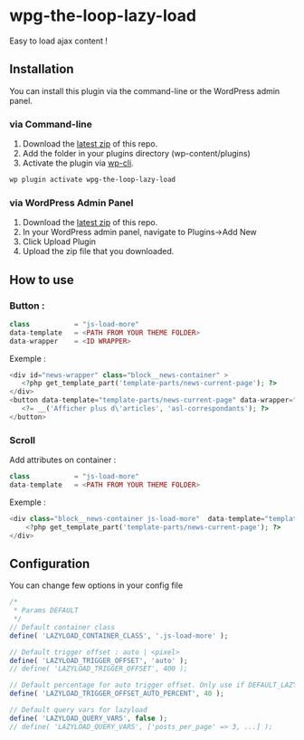# wpg-the-loop-lazy-load

Easy to load ajax content !

## Installation

You can install this plugin via the command-line or the WordPress admin panel.

### via Command-line

1. Download the [latest zip](https://github.com/wp-globalis-tools/wpg-the-loop-lazy-load/archive/master.zip) of this repo.
2. Add the folder in your plugins directory (wp-content/plugins)
3. Activate the plugin via [wp-cli](http://wp-cli.org/commands/plugin/activate/).

```sh
wp plugin activate wpg-the-loop-lazy-load
```

### via WordPress Admin Panel

1. Download the [latest zip](https://github.com/wp-globalis-tools/wpg-the-loop-lazy-load/archive/master.zip) of this repo.
2. In your WordPress admin panel, navigate to Plugins->Add New
3. Click Upload Plugin
4. Upload the zip file that you downloaded.


## How to use

### Button :

 ```php
class			= "js-load-more" 
data-template 	= <PATH FROM YOUR THEME FOLDER> 
data-wrapper  	= <ID WRAPPER> 
```

Exemple :

 ```php
<div id="news-wrapper" class="block__news-container" >
	<?php get_template_part('template-parts/news-current-page'); ?>
</div>
<button data-template="template-parts/news-current-page" data-wrapper="news-wrapper" role="button" class="js-load-more btn btn-primary btn-panel-next js-nextarticles">
	<?= __('Afficher plus d\'articles', 'asl-correspondants'); ?>
</button>
```

### Scroll

Add attributes on container : 
 ```php
class			= "js-load-more" 
data-template 	= <PATH FROM YOUR THEME FOLDER> 
```

Exemple : 

```php
<div class="block__news-container js-load-more"  data-template="template-parts/news-current-page">
    <?php get_template_part('template-parts/news-current-page'); ?>
</div>
```

## Configuration

You can change few options in your config file

```php
/*
 * Params DEFAULT
 */
// Default container class
define( 'LAZYLOAD_CONTAINER_CLASS', '.js-load-more' );

// Default trigger offset : auto | <pixel>
define( 'LAZYLOAD_TRIGGER_OFFSET', 'auto' );
// define( 'LAZYLOAD_TRIGGER_OFFSET', 400 );

// Default percentage for auto trigger offset. Only use if DEFAULT_LAZYLOAD_TRIGGER_OFFSET == auto
define( 'LAZYLOAD_TRIGGER_OFFSET_AUTO_PERCENT', 40 );

// Default query vars for lazyload
define( 'LAZYLOAD_QUERY_VARS', false );
// define( 'LAZYLOAD_QUERY_VARS', ['posts_per_page' => 3, ...] );
```